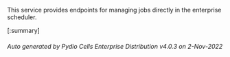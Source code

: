 






This service provides endpoints for managing jobs directly in the enterprise scheduler.

[:summary]

###### Auto generated by Pydio Cells Enterprise Distribution v4.0.3 on 2-Nov-2022
